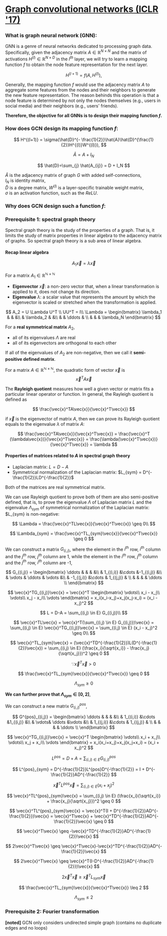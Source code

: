 # [Graph convolutional networks (ICLR '17)](https://arxiv.org/pdf/1609.02907.pdf%EF%BC%89)

### What is graph neural network (GNN):
GNN is a genre of neural networks dedicated to processing graph data. Specifically, given the adjacency matrix $A \in \mathbb{R}^{N \times N}$ and the matrix of activations $H^{(l)} \in \mathbb{R}^{N \times D}$ in the $l^{th}$ layer, we will try to learn a mapping function $f$ to obtain the node feature representation for the next layer.

$$
H^{(l+1)} = f(A, H^{(l)}),
$$

Generally, the mapping function $f$ would use the adjacency matrix $A$ to aggregate some features from the nodes and their neighbors to generate the new feature representation. The reason behinds this operation is that a node feature is determined by not only the nodes themselves (e.g., users in social media) and their neighbors (e.g., users' friends).

**Therefore, the objective for all GNNs is to design their mapping function $f$.**

### How does GCN design its mapping function $f$:

$$
H^{(l+1)} = \sigma(\hat{D}^{- \frac{1}{2}}\hat{A}\hat{D}^{\frac{1}{2}}H^{(l)}W^{(l)}),
$$

$$
\hat{A}=A+I_N
$$

$$
\hat{D}=\sum_{j} \hat{A_{ij}} = D + I_N
$$

$\hat{A}$ is the adjacency matrix of graph $G$ with added self-connections,               
$I_N$ is identity matrix,                 
$\hat{D}$ is a degree matrix,
$W^{(l)}$ is a layer-specific trainable weight matrix,            
$\sigma$ is an activation function, such as the $ReLU$.

### Why does GCN design such a function $f$:

### Prerequisite 1: spectral graph theory
Spectral graph theory is the study of the properties of a graph. That is, it limits the study of matrix properties in linear algebra to the adjacency matrix of graphs. So spectral graph theory is a sub area of linear algebra.

#### Recap linear algebra

$$
A_1 \vec{x} = \lambda \vec{x}
$$

For a matrix $A_1 \in \mathbb{R^{N \times N}}$
- **Eigenvector** $\vec{x}$: a non-zero vector that, when a linear transformation is applied to it, does not change its direction. 
- **Eigenvalue** $\lambda$: a scalar value that represents the amount by which the eigenvector is scaled or stretched when the transformation is applied.

$$
A_2 = U \Lambda U^T \\
UU^T = I\\
\Lambda = 
\begin{bmatrix}
\lambda_1 & & &\\
& \lambda_2 & &\\
& & \ddots & \\
& & & \lambda_N
\end{bmatrix}
$$

For a **real symmetrical matrix** $A_2$, 
- all of its eigenvalues $\Lambda$ are real
- all of its eigenvectors are orthogonal to each other 

If all of the eigenvalues of $A_2$ are non-negative, then we call it **semi-positive defined matrix**.


For a matrix $A \in \mathbb{R^{N \times N}}$, the quadratic form of vector $\vec{x}$ is
$$
\vec{x}^TA\vec{x}
$$

The **Rayleigh quotient** measures how well a given vector or matrix fits a particular linear operator or function. In general, the Rayleigh quotient is defined as 

$$
\frac{\vec{x}^TA\vec{x}}{\vec{x}^T\vec{x}}
$$

if $\vec{x}$ is the eigenvector of matrix $A$, then we can prove its Rayleigh quotient equals to the eigenvalue $\lambda$ of matrix $A$:

$$
\frac{\vec{x}^TA\vec{x}}{\vec{x}^T\vec{x}} = 
\frac{\vec{x}^T (\lambda\vec{x})}{\vec{x}^T\vec{x}} = 
\frac{\lambda(\vec{x}^T\vec{x})}{\vec{x}^T\vec{x}} =
\lambda
$$

#### Properties of matrices related to $A$ in spectral graph theory

- Laplacian matrix: $L = D-A$
- Symmetrical normalization of the Laplacian matrix: $L_{sym} = D^{-\frac{1}{2}}LD^{-\frac{1}{2}}$

Both of the matrices are real symmetrical matrix.

We can use Rayleigh quotient to prove both of them are also semi-positive defined, that is, to prove the eigenvalue $\Lambda$ of Laplacian matrix $L$ and the eigenvalue $\Lambda_{sym}$ of symmetrical normalization of the Laplacian matrix: $L_{sym} is non-negative:

$$
\Lambda = \frac{\vec{x}^TL\vec{x}}{\vec{x}^T\vec{x}} \geq 0\\
$$

$$
\Lambda_{sym} = \frac{\vec{x}^TL_{sym}\vec{x}}{\vec{x}^T\vec{x}} \geq 0
$$

We can construct a matrix $G_{(i,j)}$, where the element in the $i^{th}$ row, $i^{th}$ column and the $j^{th}$ row, $j^{th}$ column are 1, while the element in the $i^{th}$ row, $j^{th}$ column and the $j^{th}$ row, $i^{th}$ column are -1,

$$
G_{(i,j)} = 
\begin{bmatrix}
\ddots & & & &\\
& 1_{(i,i)} &\cdots &-1_{(i,j)} &\\
& \vdots & \ddots & \vdots &\\
& -1_{(j,i)} &\cdots & 1_{(j,j)} & \\
& & & & \ddots \\
\end{bmatrix}
$$

$$
\vec{x}^TG_{(i,j)}\vec{x} = \vec{x}^T \begin{bmatrix}
\vdots\\
x_i - x_j\\
\vdots\\
x_j - x_i\\
\vdots
\end{bmatrix} = x_i(x_i-x_j)+x_j(x_j-x_i) = (x_i - x_j)^2
$$ 

$$
L = D-A = \sum_{(i,j) \in E} G_{(i,j)}\\
$$

$$
\vec{x}^TL\vec{x} = \vec{x}^T(\sum_{(i,j) \in E} G_{(i,j)})\vec{x} = \sum_{(i,j) \in E} \vec{x}^TG_{(i,j)}\vec{x} = \sum_{(i,j) \in E} (x_i - x_j)^2 \geq 0\\
$$

$$
\vec{x}^TL_{sym}\vec{x} = (\vec{x}^TD^{-\frac{1}{2}})L(D^{-\frac{1}{2}}\vec{x}) = \sum_{(i,j) \in E} (\frac{x_i}{\sqrt{x_i}} - \frac{x_j}{\sqrt{x_j}})^2 \geq 0
$$

$$
\because \vec{x}^T\vec{x} > 0
$$

$$
\frac{\vec{x}^TL_{sym}\vec{x}}{\vec{x}^T\vec{x}} \geq 0
$$

$$
\Lambda_{sym} \geq 0
$$

**We can further prove that $\Lambda_{sym} \in [0,2]$**,

We can construct a new matrix $G^{pos}_{(i,j)}$,

$$
G^{pos}_{(i,j)} = 
\begin{bmatrix}
\ddots & & & &\\
& 1_{(i,i)} &\cdots &1_{(i,j)} &\\
& \vdots& \ddots &\vdots &\\
& 1_{(j,i)} &\cdots & 1_{(j,j)} & \\
& & & & \ddots \\
\end{bmatrix}
$$

$$
\vec{x}^TG_{(i,j)}\vec{x} = \vec{x}^T \begin{bmatrix}
\vdots\\
x_i + x_j\\
\vdots\\
x_j + x_i\\
\vdots
\end{bmatrix} = x_i(x_i+x_j)+x_j(x_j+x_i) = (x_i + x_j)^2
$$ 

$$
L^{pos} = D+A = \sum_{(i,j) \in E} G^{pos}_{(i,j)}
$$

$$
L^{pos}_{sym} = D^{-\frac{1}{2}}L^{pos}D^{-\frac{1}{2}} = I + D^{-\frac{1}{2}}AD^{-\frac{1}{2}}
$$

$$
\vec{x}^TL^{pos}\vec{x} = \sum_{(i,j) \in E} (x_i + x_j)^2
$$

$$
\vec{x}^TL^{pos}_{sym}\vec{x} = \sum_{(i,j) \in E} (\frac{x_i}{\sqrt{x_i}} + \frac{x_j}{\sqrt{x_j}})^2 \geq 0
$$

$$
\vec{x}^TL^{pos}_{sym}\vec{x} = \vec{x}^T(I + D^{-\frac{1}{2}}AD^{-\frac{1}{2}})\vec{x}
= \vec{x}^T\vec{x} + \vec{x}^TD^{-\frac{1}{2}}AD^{-\frac{1}{2}}\vec{x} \geq 0 
$$

$$
\vec{x}^T\vec{x} \geq -\vec{x}^TD^{-\frac{1}{2}}AD^{-\frac{1}{2}}\vec{x}
$$

$$
2\vec{x}^T\vec{x} \geq \vec{x}^T\vec{x}-\vec{x}^TD^{-\frac{1}{2}}AD^{-\frac{1}{2}}\vec{x}
$$

$$
2\vec{x}^T\vec{x} \geq \vec{x}^T(I-D^{-\frac{1}{2}}AD^{-\frac{1}{2}})\vec{x}
$$

$$
2\vec{x}^T\vec{x} \geq \vec{x}^TL_{sym}\vec{x}
$$

$$
\frac{\vec{x}^TL_{sym}\vec{x}}{\vec{x}^T\vec{x}} \leq 2
$$

$$
\Lambda_{sym} \leq 2
$$


### Prerequisite 2: Fourier transformation

**[noted]** GCN only considers undirected simple graph (contains no duplicate edges and no loops)